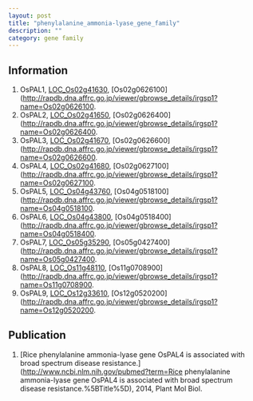 ```yaml
---
layout: post
title: "phenylalanine_ammonia-lyase_gene_family"
description: ""
category: gene family
---
```


## Information
1. OsPAL1, [LOC_Os02g41630](http://rice.plantbiology.msu.edu/cgi-bin/ORF_infopage.cgi?orf=LOC_Os02g41630), [Os02g0626100](http://rapdb.dna.affrc.go.jp/viewer/gbrowse_details/irgsp1?name=Os02g0626100.
2. OsPAL2, [LOC_Os02g41650](http://rice.plantbiology.msu.edu/cgi-bin/ORF_infopage.cgi?orf=LOC_Os02g41650), [Os02g0626400](http://rapdb.dna.affrc.go.jp/viewer/gbrowse_details/irgsp1?name=Os02g0626400.
3. OsPAL3, [LOC_Os02g41670](http://rice.plantbiology.msu.edu/cgi-bin/ORF_infopage.cgi?orf=LOC_Os02g41670), [Os02g0626600](http://rapdb.dna.affrc.go.jp/viewer/gbrowse_details/irgsp1?name=Os02g0626600.
4. OsPAL4, [LOC_Os02g41680](http://rice.plantbiology.msu.edu/cgi-bin/ORF_infopage.cgi?orf=LOC_Os02g41680), [Os02g0627100](http://rapdb.dna.affrc.go.jp/viewer/gbrowse_details/irgsp1?name=Os02g0627100.
5. OsPAL5, [LOC_Os04g43760](http://rice.plantbiology.msu.edu/cgi-bin/ORF_infopage.cgi?orf=LOC_Os04g43760), [Os04g0518100](http://rapdb.dna.affrc.go.jp/viewer/gbrowse_details/irgsp1?name=Os04g0518100.
6. OsPAL6, [LOC_Os04g43800](http://rice.plantbiology.msu.edu/cgi-bin/ORF_infopage.cgi?orf=LOC_Os04g43800), [Os04g0518400](http://rapdb.dna.affrc.go.jp/viewer/gbrowse_details/irgsp1?name=Os04g0518400.
7. OsPAL7, [LOC_Os05g35290](http://rice.plantbiology.msu.edu/cgi-bin/ORF_infopage.cgi?orf=LOC_Os05g35290), [Os05g0427400](http://rapdb.dna.affrc.go.jp/viewer/gbrowse_details/irgsp1?name=Os05g0427400.
8. OsPAL8, [LOC_Os11g48110](http://rice.plantbiology.msu.edu/cgi-bin/ORF_infopage.cgi?orf=LOC_Os11g48110), [Os11g0708900](http://rapdb.dna.affrc.go.jp/viewer/gbrowse_details/irgsp1?name=Os11g0708900.
9. OsPAL9, [LOC_Os12g33610](http://rice.plantbiology.msu.edu/cgi-bin/ORF_infopage.cgi?orf=LOC_Os12g33610), [Os12g0520200](http://rapdb.dna.affrc.go.jp/viewer/gbrowse_details/irgsp1?name=Os12g0520200.

## Publication
1. [Rice phenylalanine ammonia-lyase gene OsPAL4 is associated with broad spectrum disease resistance.](http://www.ncbi.nlm.nih.gov/pubmed?term=Rice phenylalanine ammonia-lyase gene OsPAL4 is associated with broad spectrum disease resistance.%5BTitle%5D), 2014, Plant Mol Biol.


